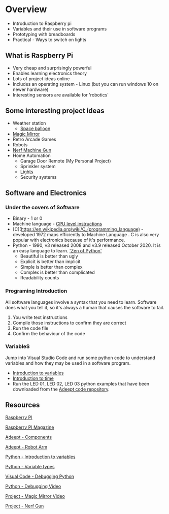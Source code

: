 # Overview

* Introduction to Raspberry pi
* Variables and their use in software programs
* Prototyping with breadboards
* Practical - Ways to switch on lights

## What is Raspberry Pi

* Very cheap and surprisingly powerful
* Enables learning electronics theory
* Lots of project ideas online
* Includes an operating system - Linux (but you can run windows 10 on newer hardware)
* Interesting sensors are available for 'robotics'

## Some interesting project ideas

* Weather station
  * [Space balloon](https://www.youtube.com/watch?v=UY_kIYyE29M)
* [Magic Mirror]((https://www.youtube.com/watch?v=WQR0fv9C5dU))
* Retro Arcade Games
* Robots
* [Nerf Machine Gun](https://www.youtube.com/watch?v=d6PXSTV486c)
* Home Automation
  * Garage Door Remote (My Personal Project)
  * Sprinkler system
  * [Lights](https://www.youtube.com/watch?v=WlkMbNnIECM)
  * Security systems

## Software and Electronics

### Under the covers of Software

* Binary - 1 or 0
* Machine language - [CPU level instructions](https://www.geeksforgeeks.org/machine-instructions)
* [C](https://en.wikipedia.org/wiki/C_(programming_language) - developed 1972 maps efficiently to Machine Language . C is also very popular with electronics because of it's performance.
* Python - 1990, v3 released 2008 and v3.9 released October 2020. It is an easy language to learn.
 ['Zen of Python'](https://en.wikipedia.org/wiki/Zen_of_Python)
  * Beautiful is better than ugly
  * Explicit is better than implicit
  * Simple is better than complex
  * Complex is better than complicated
  * Readability counts

### Programing Introduction

All software languages involve a syntax that you need to learn. Software does what you tell it, so it's always a human that causes the software to fail.

1. You write text instructions
2. Compile those instructions to confirm they are correct
3. Run the code file
4. Confirm the behaviour of the code

### VariableS

Jump into Visual Studio Code and run some python code to understand variables and how they may be used in a software program.

* [Introduction to variables](./variables.py)
* [Introduction to time](./time.py)
* Run the LED 01, LED 02, LED 03 python examples that have been downloaded from the [Adeept code repository](https://github.com/adeept/Adeept_Ultimate_Starter_Kit_Python_Code_for_RPi).

## Resources

[Raspberry PI](https://www.raspberrypi.org/)

[Raspberry PI Magazine](https://magpi.raspberrypi.org/)

[Adeept - Components](https://www.adeept.com/)

[Adeept - Robot Arm](https://www.youtube.com/watch?v=mC1_720OdgE)

[Python - Introduction to variables](https://www.learnpython.org/en/Variables_and_Types)

[Python - Variable types](https://www.tutorialspoint.com/python/python_variable_types.htm)

[Visual Code - Debugging Python](https://code.visualstudio.com/docs/python/debugging)

[Python - Debugging Video](https://youtu.be/ChuU3NlYRLQ)

[Project - Magic Mirror Video](https://www.youtube.com/watch?v=WQR0fv9C5dU)

[Project - Nerf Gun](https://www.youtube.com/watch?v=ClWYLkUniJc)

